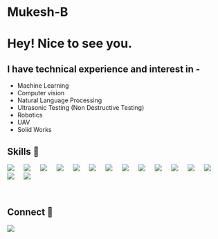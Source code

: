 # Mukesh-B

# Hey! Nice to see you.

## I have technical experience and interest in -
- Machine Learning
- Computer vision
- Natural Language Processing
- Ultrasonic Testing (Non Destructive Testing)
- Robotics
- UAV
- Solid Works

## Skills 🚀 

[![](https://img.shields.io/badge/Tensorflow-fc820f?style=for-the-badge&logo=tensorflow&logoColor=white)](#) &emsp;
[![](https://img.shields.io/badge/ScikitLearn-389cc7?style=for-the-badge&logo=scikit-learn&logoColor=white)](#) &emsp;
[![](https://img.shields.io/badge/Keras-fc2814?style=for-the-badge&logo=keras&logoColor=white)](#) &emsp;
[![](https://img.shields.io/badge/Pandas-3e5e78?style=for-the-badge&logo=pandas&logoColor=white)](#) &emsp;
[![](https://img.shields.io/badge/numpy-695170?style=for-the-badge&logo=numpy&logoColor=white)](#) &emsp;
[![](https://img.shields.io/badge/OpenCV-a5eb60?style=for-the-badge&logo=opencv_python&logoColor=white)](#) &emsp;
[![](https://img.shields.io/badge/Python-3776AB?style=for-the-badge&logo=python&logoColor=white)](#) &emsp;
[![](https://img.shields.io/badge/MLOops-E34F26?style=for-the-badge&logo=html5&logoColor=white)](#) &emsp;
[![](https://img.shields.io/badge/MLFlow-1572B6?style=for-the-badge&logo=css3&logoColor=white)](#) &emsp;
[![](https://img.shields.io/badge/Heroku-430098?style=for-the-badge&logo=heroku&logoColor=white)](#) &emsp;
[![](https://img.shields.io/badge/MySQL-00000F?style=for-the-badge&logo=mysql&logoColor=white)](#) &emsp;
[![](https://img.shields.io/badge/Git-f02913?style=for-the-badge&logo=git&logoColor=white)](#) &emsp;
[![](https://img.shields.io/badge/mongodb-f02913?style=for-the-badge&logo=git&logoColor=white)](#) &emsp;
[![](https://img.shields.io/badge/AWS-3776AB?style=for-the-badge&logo=AWS&logoColor=white)](#) &emsp;
[![](https://img.shields.io/badge/Tableau-a5eb60?style=for-the-badge&logo=opencv_python&logoColor=white)](#) &emsp;


<br>

## Connect 🤝
[![](https://img.shields.io/badge/LinkedIn-0077B5?style=for-the-badge&logo=linkedin&logoColor=white)](https://www.linkedin.com/in/mukesh-b-7005a9178/) &emsp;

